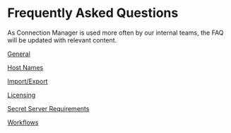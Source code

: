 [title]: #	(Frequently Asked Questions)
[tags]: #	(faqs)
[priority]: #	(200)
# Frequently Asked Questions

As Connection Manager is used more often by our internal teams, the FAQ will be updated with relevant content.

[General](general-faq.md)

[Host Names](host-names.md)

[Import/Export](import-export.md)

[Licensing](licenses.md)

[Secret Server Requirements](ss-requirements.md)

[Workflows](workflows.md)